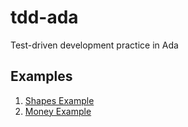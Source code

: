 # tdd-ada
Test-driven development practice in Ada

## Examples
1. [Shapes Example](shapes/docs/README.md)
2. [Money Example](money/docs/README.md)
